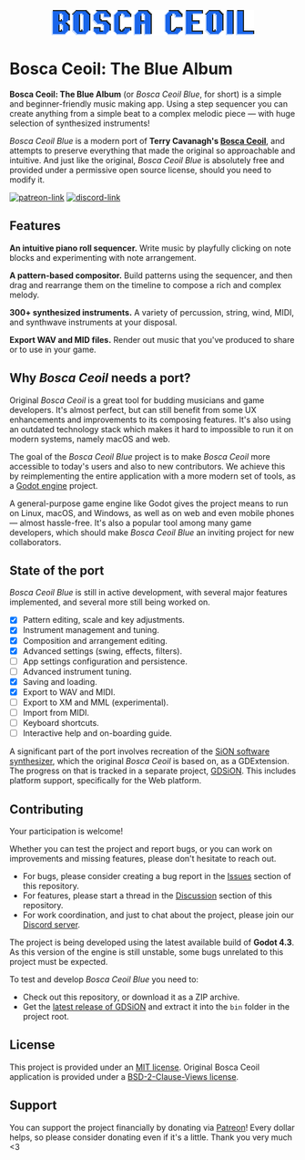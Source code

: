 <p align="center">
	<img src="assets/logo_blue.png">
</p>

# Bosca Ceoil: The Blue Album

**Bosca Ceoil: The Blue Album** (or _Bosca Ceoil Blue_, for short) is a simple and beginner-friendly music making app. Using a step sequencer you can create anything from a simple beat to a complex melodic piece — with huge selection of synthesized instruments!

_Bosca Ceoil Blue_ is a modern port of **Terry Cavanagh's [Bosca Ceoil](https://github.com/TerryCavanagh/boscaceoil)**, and attempts to preserve everything that made the original so approachable and intuitive. And just like the original, _Bosca Ceoil Blue_ is absolutely free and provided under a permissive open source license, should you need to modify it.

[![patreon-link](https://img.shields.io/badge/Patreon-orange?label=support%20the%20project&color=%23F2614B&style=for-the-badge)](https://patreon.com/YuriSizov)
[![discord-link](https://img.shields.io/badge/Discord-purple?label=get%20in%20touch&color=%235865F2&style=for-the-badge)](https://discord.gg/S657Y9KPF9)

## Features

**An intuitive piano roll sequencer.** Write music by playfully clicking on note blocks and experimenting with note arrangement.

**A pattern-based compositor.** Build patterns using the sequencer, and then drag and rearrange them on the timeline to compose a rich and complex melody.

**300+ synthesized instruments.** A variety of percussion, string, wind, MIDI, and synthwave instruments at your disposal.

**Export WAV and MID files.** Render out music that you've produced to share or to use in your game.

## Why _Bosca Ceoil_ needs a port?

Original _Bosca Ceoil_ is a great tool for budding musicians and game developers. It's almost perfect, but can still benefit from some UX enhancements and improvements to its composing features. It's also using an outdated technology stack which makes it hard to impossible to run it on modern systems, namely macOS and web.

The goal of the _Bosca Ceoil Blue_ project is to make _Bosca Ceoil_ more accessible to today's users and also to new contributors. We achieve this by reimplementing the entire application with a more modern set of tools, as a [Godot engine](https://godotengine.org/) project.

A general-purpose game engine like Godot gives the project means to run on Linux, macOS, and Windows, as well as on web and even mobile phones — almost hassle-free. It's also a popular tool among many game developers, which should make _Bosca Ceoil Blue_ an inviting project for new collaborators.

## State of the port

_Bosca Ceoil Blue_ is still in active development, with several major features implemented, and several more still being worked on.

- [x] Pattern editing, scale and key adjustments.
- [x] Instrument management and tuning.
- [x] Composition and arrangement editing.
- [x] Advanced settings (swing, effects, filters).
- [ ] App settings configuration and persistence.
- [ ] Advanced instrument tuning.
- [x] Saving and loading.
- [x] Export to WAV and MIDI.
- [ ] Export to XM and MML (experimental).
- [ ] Import from MIDI.
- [ ] Keyboard shortcuts.
- [ ] Interactive help and on-boarding guide.

A significant part of the port involves recreation of the [SiON software synthesizer](https://github.com/keim/SiON), which the original _Bosca Ceoil_ is based on, as a GDExtension. The progress on that is tracked in a separate project, [GDSiON](https://github.com/YuriSizov/gdsion). This includes platform support, specifically for the Web platform.

## Contributing

Your participation is welcome!

Whether you can test the project and report bugs, or you can work on improvements and missing features, please don't hesitate to reach out.

- For bugs, please consider creating a bug report in the [Issues](https://github.com/YuriSizov/boscaceoil-blue/issues) section of this repository.
- For features, please start a thread in the [Discussion](https://github.com/YuriSizov/boscaceoil-blue/discussions) section of this repository.
- For work coordination, and just to chat about the project, please join our [Discord server](https://discord.gg/S657Y9KPF9).

The project is being developed using the latest available build of **Godot 4.3**. As this version of the engine is still unstable, some bugs unrelated to this project must be expected.

To test and develop _Bosca Ceoil Blue_ you need to:

- Check out this repository, or download it as a ZIP archive.
- Get the [latest release of GDSiON](https://github.com/YuriSizov/gdsion/releases) and extract it into the `bin` folder in the project root.

## License

This project is provided under an [MIT license](LICENSE). Original Bosca Ceoil application is provided under a [BSD-2-Clause-Views license](https://github.com/TerryCavanagh/boscaceoil/blob/da4cedf00c766101f4c7d3a48f1608fc8fd44659/README.md).

## Support

You can support the project financially by donating via [Patreon](https://www.patreon.com/YuriSizov)! Every dollar helps, so please consider donating even if it's a little. Thank you very much <3
